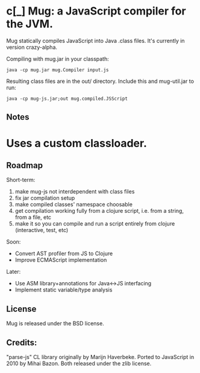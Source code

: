 c[_] Mug: a JavaScript compiler for the JVM.
============================================

Mug statically compiles JavaScript into Java .class files.
It's currently in version crazy-alpha.

Compiling with mug.jar in your classpath:

	java -cp mug.jar mug.Compiler input.js
	
Resulting class files are in the out/ directory. Include this
and mug-util.jar to run:

    java -cp mug-js.jar;out mug.compiled.JSScript
    
Notes
-----

# Uses a custom classloader.

Roadmap
-------

Short-term:
1. make mug-js not interdependent with class files
2. fix jar compilation setup
3. make compiled classes' namespace choosable
4. get compilation working fully from a clojure script, i.e. from a string, from a file, etc
5. make it so you can compile and run a script entirely from clojure (interactive, test, etc)

Soon:
* Convert AST profiler from JS to Clojure
* Improve ECMAScript implementation

Later:
* Use ASM library+annotations for Java<->JS interfacing
* Implement static variable/type analysis

License
-------
Mug is released under the BSD license.

Credits:
--------

"parse-js" CL library originally by Marijn Haverbeke.
Ported to JavaScript in 2010 by Mihai Bazon.
Both released under the zlib license.